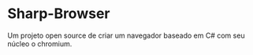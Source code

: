 # Sharp-Browser
Um projeto open source de criar um navegador baseado em C# com seu núcleo o chromium.
